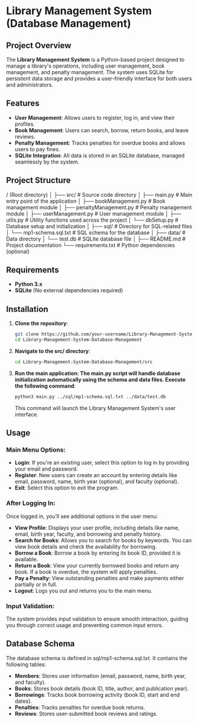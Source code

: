 # Library Management System (Database Management)

## Project Overview
The **Library Management System** is a Python-based project designed to manage a library's operations, including user management, book management, and penalty management. The system uses SQLite for persistent data storage and provides a user-friendly interface for both users and administrators.

## Features

- **User Management**: Allows users to register, log in, and view their profiles.
- **Book Management**: Users can search, borrow, return books, and leave reviews.
- **Penalty Management**: Tracks penalties for overdue books and allows users to pay fines.
- **SQLite Integration**: All data is stored in an SQLite database, managed seamlessly by the system.

## Project Structure

/ (Root directory)
│
├── src/                      # Source code directory
│   ├── main.py               # Main entry point of the application
│   ├── bookManagement.py     # Book management module
│   ├── penaltyManagement.py  # Penalty management module
│   ├── userManagement.py     # User management module
│   ├── utils.py              # Utility functions used across the project
│   └── dbSetup.py            # Database setup and initialization
│
├── sql/                      # Directory for SQL-related files
│   └── mp1-schema.sql.txt    # SQL schema for the database
│
├── data/                     # Data directory
│   └── test.db               # SQLite database file
│
├── README.md                 # Project documentation
└── requirements.txt          # Python dependencies (optional)

## Requirements

- **Python 3.x**
- **SQLite** (No external dependencies required)

## Installation

1. **Clone the repository**:
   ```bash
   git clone https://github.com/your-username/Library-Management-System-Database-Management.git
   cd Library-Management-System-Database-Management
2. **Navigate to the src/ directory**:
   ```bash
   cd Library-Management-System-Database-Management/src
3. **Run the main application: The main.py script will handle database initialization automatically using the schema and data files. Execute the following command**:
   ```bash
   python3 main.py ../sql/mp1-schema.sql.txt ../data/test.db
   ```
   This command will launch the Library Management System's user interface.

## Usage

### Main Menu Options:
- **Login**: If you're an existing user, select this option to log in by providing your email and password.
- **Register**: New users can create an account by entering details like email, password, name, birth year (optional), and faculty (optional).
- **Exit**: Select this option to exit the program.

### After Logging In:
Once logged in, you’ll see additional options in the user menu:

- **View Profile**: Displays your user profile, including details like name, email, birth year, faculty, and borrowing and penalty history.
- **Search for Books**: Allows you to search for books by keywords. You can view book details and check the availability for borrowing.
- **Borrow a Book**: Borrow a book by entering its book ID, provided it is available.
- **Return a Book**: View your currently borrowed books and return any book. If a book is overdue, the system will apply penalties.
- **Pay a Penalty**: View outstanding penalties and make payments either partially or in full.
- **Logout**: Logs you out and returns you to the main menu.

### Input Validation:
The system provides input validation to ensure smooth interaction, guiding you through correct usage and preventing common input errors.

## Database Schema
The database schema is defined in sql/mp1-schema.sql.txt. It contains the following tables:

- **Members**: Stores user information (email, password, name, birth year, and faculty).
- **Books**: Stores book details (book ID, title, author, and publication year).
- **Borrowings**: Tracks book borrowing activity (book ID, start and end dates).
- **Penalties**: Tracks penalties for overdue book returns.
- **Reviews**: Stores user-submitted book reviews and ratings.
